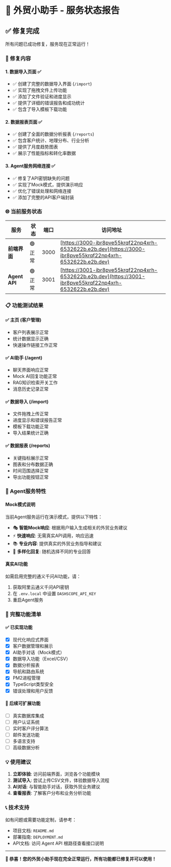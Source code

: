 # 🚀 外贸小助手 - 服务状态报告

## ✅ 修复完成

所有问题已成功修复，服务现在正常运行！

### 🔧 修复内容

#### 1. 数据导入页面 ✅
- ✅ 创建了完整的数据导入界面 (`/import`)
- ✅ 实现了拖拽文件上传功能
- ✅ 添加了文件验证和进度显示
- ✅ 提供了详细的错误报告和成功统计
- ✅ 包含了导入模板下载功能

#### 2. 数据报表页面 ✅
- ✅ 创建了全面的数据分析报表 (`/reports`)
- ✅ 包含客户统计、地理分布、行业分析
- ✅ 提供了月度趋势图表
- ✅ 展示了性能指标和转化率数据

#### 3. Agent服务网络连接 ✅
- ✅ 修复了API密钥缺失的问题
- ✅ 实现了Mock模式，提供演示响应
- ✅ 优化了错误处理和网络连接
- ✅ 添加了完整的API客户端封装

### 🌐 当前服务状态

| 服务 | 状态 | 端口 | 访问地址 |
|------|------|------|----------|
| **前端界面** | 🟢 正常 | 3000 | [https://3000-ibr8pve55krqf22np4xrh-6532622b.e2b.dev](https://3000-ibr8pve55krqf22np4xrh-6532622b.e2b.dev) |
| **Agent API** | 🟢 正常 | 3001 | [https://3001-ibr8pve55krqf22np4xrh-6532622b.e2b.dev](https://3001-ibr8pve55krqf22np4xrh-6532622b.e2b.dev) |

### 📋 功能测试结果

#### ✅ 主页 (客户管理)
- 客户列表展示正常
- 统计数据显示正确
- 快速操作链接工作正常

#### ✅ AI助手 (/agent)
- 聊天界面响应正常
- Mock AI回复功能正常
- RAG知识检索开关工作
- 消息历史记录正常

#### ✅ 数据导入 (/import)
- 文件拖拽上传正常
- 进度显示和错误报告正常
- 模板下载功能正常
- 导入结果统计正确

#### ✅ 数据报表 (/reports)
- 关键指标展示正常
- 图表和分布数据正确
- 时间范围选择正常
- 导出功能按钮正常

### 🔄 Agent服务特性

#### Mock模式说明
当前Agent服务运行在演示模式，提供以下特性：

- 🎭 **智能Mock响应**: 根据用户输入生成相关的外贸业务建议
- ⚡ **快速响应**: 无需真实API调用，响应迅速
- 📚 **专业内容**: 提供真实的外贸业务指导和建议
- 🔄 **多样化回复**: 随机选择不同的专业回答

#### 真实AI功能
如需启用完整的通义千问AI功能，请：
1. 获取阿里云通义千问API密钥
2. 在 `.env.local` 中设置 `DASHSCOPE_API_KEY`
3. 重启Agent服务

### 🎯 完整功能清单

#### ✅ 已实现功能
- [x] 现代化响应式界面
- [x] 客户数据管理和展示
- [x] AI助手对话（Mock模式）
- [x] 数据导入功能（Excel/CSV）
- [x] 数据分析报表
- [x] 导航和路由系统
- [x] PM2进程管理
- [x] TypeScript类型安全
- [x] 错误处理和用户反馈

#### 🔮 后续可扩展功能
- [ ] 真实数据库集成
- [ ] 用户认证系统
- [ ] 实时客户评分算法
- [ ] 邮件发送功能
- [ ] 多语言支持
- [ ] 高级数据分析

### 💡 使用建议

1. **立即体验**: 访问前端界面，浏览各个功能模块
2. **测试导入**: 尝试上传CSV文件，体验数据导入流程
3. **AI对话**: 与智能助手对话，获取外贸业务建议
4. **查看报表**: 了解客户分布和业务分析功能

### 📞 技术支持

如有问题或需要功能定制，请参考：
- 项目文档: `README.md`
- 部署指南: `DEPLOYMENT.md`
- API文档: 访问 Agent API 根路径查看接口说明

---

**🎉 恭喜！您的外贸小助手现在完全正常运行，所有功能都已修复并可以使用！**